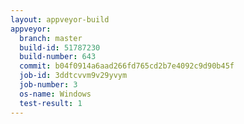 ```yaml
---
layout: appveyor-build
appveyor:
  branch: master
  build-id: 51787230
  build-number: 643
  commit: b04f0914a6aad266fd765cd2b7e4092c9d90b45f
  job-id: 3ddtcvvm9v29yvym
  job-number: 3
  os-name: Windows
  test-result: 1
---
```


